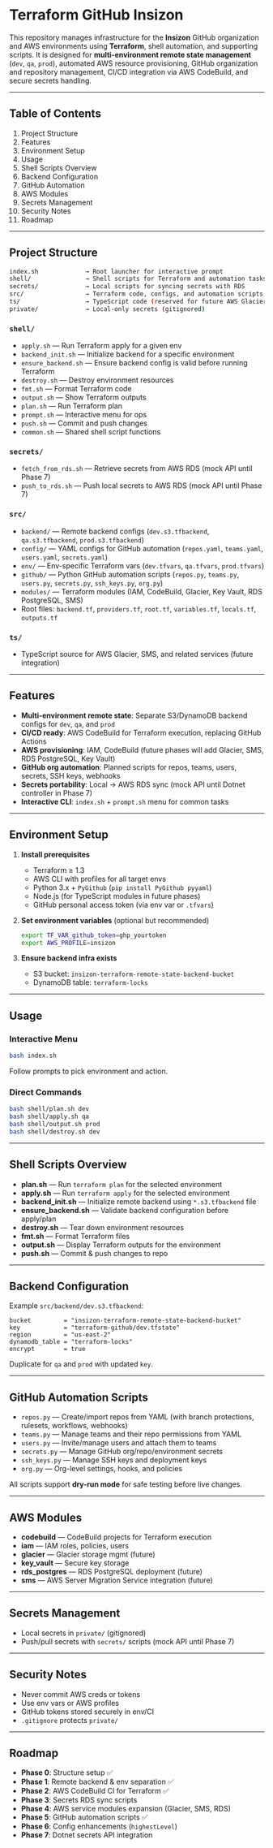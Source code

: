 # Terraform GitHub Insizon

This repository manages infrastructure for the **Insizon** GitHub organization and AWS environments using **Terraform**, shell automation, and supporting scripts.
It is designed for **multi-environment remote state management** (`dev`, `qa`, `prod`), automated AWS resource provisioning, GitHub organization and repository management, CI/CD integration via AWS CodeBuild, and secure secrets handling.

---

## Table of Contents

1. Project Structure
2. Features
3. Environment Setup
4. Usage
5. Shell Scripts Overview
6. Backend Configuration
7. GitHub Automation
8. AWS Modules
9. Secrets Management
10. Security Notes
11. Roadmap

---

## Project Structure

```bash
index.sh             → Root launcher for interactive prompt
shell/               → Shell scripts for Terraform and automation tasks
secrets/             → Local scripts for syncing secrets with RDS
src/                 → Terraform code, configs, and automation scripts
ts/                  → TypeScript code (reserved for future AWS Glacier, SMS, etc.)
private/             → Local-only secrets (gitignored)
```

### `shell/`

* `apply.sh` — Run Terraform apply for a given env
* `backend_init.sh` — Initialize backend for a specific environment
* `ensure_backend.sh` — Ensure backend config is valid before running Terraform
* `destroy.sh` — Destroy environment resources
* `fmt.sh` — Format Terraform code
* `output.sh` — Show Terraform outputs
* `plan.sh` — Run Terraform plan
* `prompt.sh` — Interactive menu for ops
* `push.sh` — Commit and push changes
* `common.sh` — Shared shell script functions

### `secrets/`

* `fetch_from_rds.sh` — Retrieve secrets from AWS RDS (mock API until Phase 7)
* `push_to_rds.sh` — Push local secrets to AWS RDS (mock API until Phase 7)

### `src/`

* `backend/` — Remote backend configs (`dev.s3.tfbackend`, `qa.s3.tfbackend`, `prod.s3.tfbackend`)
* `config/` — YAML configs for GitHub automation (`repos.yaml`, `teams.yaml`, `users.yaml`, `secrets.yaml`)
* `env/` — Env-specific Terraform vars (`dev.tfvars`, `qa.tfvars`, `prod.tfvars`)
* `github/` — Python GitHub automation scripts (`repos.py`, `teams.py`, `users.py`, `secrets.py`, `ssh_keys.py`, `org.py`)
* `modules/` — Terraform modules (IAM, CodeBuild, Glacier, Key Vault, RDS PostgreSQL, SMS)
* Root files: `backend.tf`, `providers.tf`, `root.tf`, `variables.tf`, `locals.tf`, `outputs.tf`

### `ts/`

* TypeScript source for AWS Glacier, SMS, and related services (future integration)

---

## Features

* **Multi-environment remote state**: Separate S3/DynamoDB backend configs for `dev`, `qa`, and `prod`
* **CI/CD ready**: AWS CodeBuild for Terraform execution, replacing GitHub Actions
* **AWS provisioning**: IAM, CodeBuild (future phases will add Glacier, SMS, RDS PostgreSQL, Key Vault)
* **GitHub org automation**: Planned scripts for repos, teams, users, secrets, SSH keys, webhooks
* **Secrets portability**: Local → AWS RDS sync (mock API until Dotnet controller in Phase 7)
* **Interactive CLI**: `index.sh` + `prompt.sh` menu for common tasks

---

## Environment Setup

1. **Install prerequisites**

   * Terraform ≥ 1.3
   * AWS CLI with profiles for all target envs
   * Python 3.x + `PyGithub` (`pip install PyGithub pyyaml`)
   * Node.js (for TypeScript modules in future phases)
   * GitHub personal access token (via env var or `.tfvars`)

2. **Set environment variables** (optional but recommended)

   ```sh
   export TF_VAR_github_token=ghp_yourtoken
   export AWS_PROFILE=insizon
   ```

3. **Ensure backend infra exists**

   * S3 bucket: `insizon-terraform-remote-state-backend-bucket`
   * DynamoDB table: `terraform-locks`

---

## Usage

### Interactive Menu

```sh
bash index.sh
```

Follow prompts to pick environment and action.

### Direct Commands

```sh
bash shell/plan.sh dev
bash shell/apply.sh qa
bash shell/output.sh prod
bash shell/destroy.sh dev
```

---

## Shell Scripts Overview

* **plan.sh** — Run `terraform plan` for the selected environment
* **apply.sh** — Run `terraform apply` for the selected environment
* **backend\_init.sh** — Initialize remote backend using `*.s3.tfbackend` file
* **ensure\_backend.sh** — Validate backend configuration before apply/plan
* **destroy.sh** — Tear down environment resources
* **fmt.sh** — Format Terraform files
* **output.sh** — Display Terraform outputs for the environment
* **push.sh** — Commit & push changes to repo

---

## Backend Configuration

Example `src/backend/dev.s3.tfbackend`:

```hcl
bucket         = "insizon-terraform-remote-state-backend-bucket"
key            = "terraform-github/dev.tfstate"
region         = "us-east-2"
dynamodb_table = "terraform-locks"
encrypt        = true
```

Duplicate for `qa` and `prod` with updated `key`.

---

## GitHub Automation Scripts

* `repos.py` — Create/import repos from YAML (with branch protections, rulesets, workflows, webhooks)
* `teams.py` — Manage teams and their repo permissions from YAML
* `users.py` — Invite/manage users and attach them to teams
* `secrets.py` — Manage GitHub org/repo/environment secrets
* `ssh_keys.py` — Manage SSH keys and deployment keys
* `org.py` — Org-level settings, hooks, and policies

All scripts support **dry-run mode** for safe testing before live changes.

---

## AWS Modules

* **codebuild** — CodeBuild projects for Terraform execution
* **iam** — IAM roles, policies, users
* **glacier** — Glacier storage mgmt (future)
* **key\_vault** — Secure key storage
* **rds\_postgres** — RDS PostgreSQL deployment (future)
* **sms** — AWS Server Migration Service integration (future)

---

## Secrets Management

* Local secrets in `private/` (gitignored)
* Push/pull secrets with `secrets/` scripts (mock API until Phase 7)

---

## Security Notes

* Never commit AWS creds or tokens
* Use env vars or AWS profiles
* GitHub tokens stored securely in env/CI
* `.gitignore` protects `private/`

---

## Roadmap

* **Phase 0**: Structure setup ✅
* **Phase 1**: Remote backend & env separation ✅
* **Phase 2**: AWS CodeBuild CI for Terraform ✅
* **Phase 3**: Secrets RDS sync scripts
* **Phase 4**: AWS service modules expansion (Glacier, SMS, RDS)
* **Phase 5**: GitHub automation scripts ✅
* **Phase 6**: Config enhancements (`highestLevel`)
* **Phase 7**: Dotnet secrets API integration
